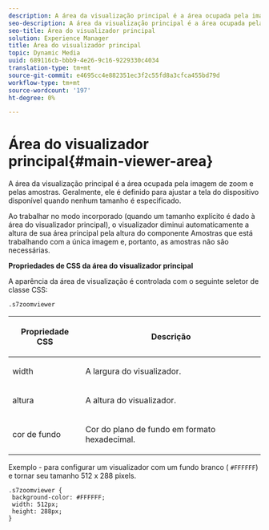 ```yaml
---
description: A área da visualização principal é a área ocupada pela imagem de zoom e pelas amostras. Geralmente, ele é definido para ajustar a tela do dispositivo disponível quando nenhum tamanho é especificado.
seo-description: A área da visualização principal é a área ocupada pela imagem de zoom e pelas amostras. Geralmente, ele é definido para ajustar a tela do dispositivo disponível quando nenhum tamanho é especificado.
seo-title: Área do visualizador principal
solution: Experience Manager
title: Área do visualizador principal
topic: Dynamic Media
uuid: 689116cb-bbb9-4e26-9c16-9229330c4034
translation-type: tm+mt
source-git-commit: e4695cc4e882351ec3f2c55fd8a3cfca455bd79d
workflow-type: tm+mt
source-wordcount: '197'
ht-degree: 0%

---
```



# Área do visualizador principal{#main-viewer-area}

A área da visualização principal é a área ocupada pela imagem de zoom e pelas amostras. Geralmente, ele é definido para ajustar a tela do dispositivo disponível quando nenhum tamanho é especificado.

<!--<a id="section_061E550C1C1D4DB2BD663A898895B38C"></a>-->

Ao trabalhar no modo incorporado (quando um tamanho explícito é dado à área do visualizador principal), o visualizador diminui automaticamente a altura de sua área principal pela altura do componente Amostras que está trabalhando com a única imagem e, portanto, as amostras não são necessárias.

**Propriedades de CSS da área do visualizador principal**

A aparência da área de visualização é controlada com o seguinte seletor de classe CSS:

```
.s7zoomviewer
```

<table id="table_94EE3F5BBE4547C0B4943471CEE7EDE4"> 
 <thead> 
  <tr> 
   <th colname="col1" class="entry"> <p> Propriedade CSS </p> </th> 
   <th colname="col2" class="entry"> <p>Descrição </p> </th> 
  </tr> 
 </thead>
 <tbody> 
  <tr> 
   <td colname="col1"> <p> <span class="codeph"> width </span> </p> </td> 
   <td colname="col2"> <p>A largura do visualizador. </p> </td> 
  </tr> 
  <tr> 
   <td colname="col1"> <p> <span class="codeph"> altura  </span> </p> </td> 
   <td colname="col2"> <p>A altura do visualizador. </p> </td> 
  </tr> 
  <tr> 
   <td colname="col1"> <p> <span class="codeph"> cor de fundo  </span> </p> </td> 
   <td colname="col2"> <p> Cor do plano de fundo em formato hexadecimal. </p> </td> 
  </tr> 
 </tbody> 
</table>

Exemplo - para configurar um visualizador com um fundo branco ( `#FFFFFF`) e tornar seu tamanho 512 x 288 pixels.

```
.s7zoomviewer { 
 background-color: #FFFFFF; 
 width: 512px; 
 height: 288px;  
}
```

